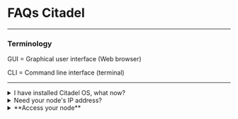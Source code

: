 # FAQs Citadel

---

### Terminology

GUI = Graphical user interface (Web browser)

CLI = Command line interface (terminal)

---

<details>
  <summary>I have installed Citadel OS, what now?</summary>
  
  - Open any browser from any of your devices
  
  - Type in the address bar `citadel.local` OR your node IP address - for help see **Need your node's IP address?**
  
  - type in your password
  
  - enjoy Citadel
  
</details>

<details>
   <summary>Need your node's IP address?</summary>
  
  - Install Angry IP Scanner [here](https://angryip.org/)
  
  - Open Angry IP Scanner and press "Start"
  
  - Identify the IP address of your node looking at "Hostname" and "Ping" (keep in mind that Ethernet has lower ping than Wifi)
</details>

<details>
  <summary>**Access your node**</summary>
  
    <details>
        <summary>Want to SSH into your node?</summary>
  
        - Open the Terminal on any device you want to use for SSH into your node

        - write `ssh [account_name]@[ip_address]`

        - replacing `[account_name]` with the name of the account you used when installing Citadel

        - replacing `[ip_address]` with the IP address of your node - for help see **Need your node's IP        address?

      </details>
  

</details>



